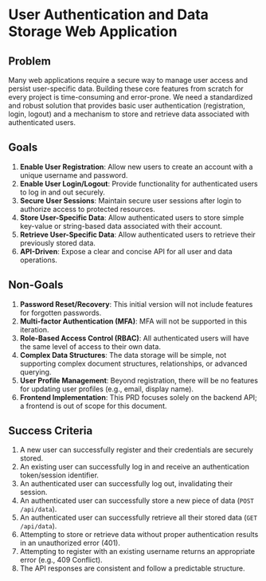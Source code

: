 # User Authentication and Data Storage Web Application

## Problem
Many web applications require a secure way to manage user access and persist user-specific data. Building these core features from scratch for every project is time-consuming and error-prone. We need a standardized and robust solution that provides basic user authentication (registration, login, logout) and a mechanism to store and retrieve data associated with authenticated users.

## Goals
1.  **Enable User Registration**: Allow new users to create an account with a unique username and password.
2.  **Enable User Login/Logout**: Provide functionality for authenticated users to log in and out securely.
3.  **Secure User Sessions**: Maintain secure user sessions after login to authorize access to protected resources.
4.  **Store User-Specific Data**: Allow authenticated users to store simple key-value or string-based data associated with their account.
5.  **Retrieve User-Specific Data**: Allow authenticated users to retrieve their previously stored data.
6.  **API-Driven**: Expose a clear and concise API for all user and data operations.

## Non-Goals
1.  **Password Reset/Recovery**: This initial version will not include features for forgotten passwords.
2.  **Multi-factor Authentication (MFA)**: MFA will not be supported in this iteration.
3.  **Role-Based Access Control (RBAC)**: All authenticated users will have the same level of access to their own data.
4.  **Complex Data Structures**: The data storage will be simple, not supporting complex document structures, relationships, or advanced querying.
5.  **User Profile Management**: Beyond registration, there will be no features for updating user profiles (e.g., email, display name).
6.  **Frontend Implementation**: This PRD focuses solely on the backend API; a frontend is out of scope for this document.

## Success Criteria
1.  A new user can successfully register and their credentials are securely stored.
2.  An existing user can successfully log in and receive an authentication token/session identifier.
3.  An authenticated user can successfully log out, invalidating their session.
4.  An authenticated user can successfully store a new piece of data (`POST /api/data`).
5.  An authenticated user can successfully retrieve all their stored data (`GET /api/data`).
6.  Attempting to store or retrieve data without proper authentication results in an unauthorized error (401).
7.  Attempting to register with an existing username returns an appropriate error (e.g., 409 Conflict).
8.  The API responses are consistent and follow a predictable structure.
